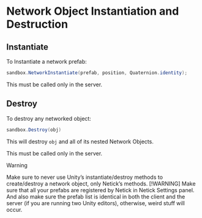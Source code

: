 # Network Object Instantiation and Destruction

## Instantiate

To Instantiate a network prefab:

```csharp
sandbox.NetworkInstantiate(prefab, position, Quaternion.identity);
```

This must be called only in the server.

<!-- Normally, it’s only possible to instantiate network prefabs on the server. However, it’s possible to spawn-predict them on the client, check out the next section for that. -->

## Destroy

To destroy any networked object:

```csharp
sandbox.Destroy(obj)
```
This will destroy `obj` and all of its nested Network Objects. 

This must be called only in the server.

<!-- This will destroy `obj` and all of its nested Network Objects. Should be called only from the server/owner, although it can also be used to destroy spawn-predicted objects on the client with invalid Ids. -->

> [!WARNING]
> Make sure to never use Unity’s instantiate/destroy methods to create/destroy a network object, only Netick’s methods.
> [!WARNING]
> Make sure that all your prefabs are registered by Netick in Netick Settings panel. And also make sure the prefab list is identical in both the client and the server (if you are running two Unity editors), otherwise, weird stuff will occur.

<!-- ## Spawn-Prediction
> [!CAUTION]
> Spawn-Prediction is WIP in Netick 2. It's non-functional at the moment.

Spawn-Prediction allows you to instantiate/spawn network objects on the client, without having to wait for the server to spawn them. The client would create a local copy of the object, and when the server actually creates the object and the confirmation arrives on the client, the client version of that object would then obtain a valid network Id – meaning it now exists on the network and has been successfully spawn-predicted.

### Usage

To use Spawn-Prediction, you must pass a key `SpawnPredictionKey` to the `NetworkInstantiate` method.

Notes on the key:

- The key must be unique between calls, and usually also between different clients.
- The key must be the same key when the NetworkInstantiate method is called on both the client and the server, for the object to correctly be spawned and confirmed on the network.

When the client locally instantiates the object, and before the confirmation arrives from the server, the object would have an Id of -1 (invalid id). That means it has yet to be confirmed to have been spawned on the server. Using this knowledge, you can know whether or not the object has been successfully spawn-predicted at this point in time. If after a relatively long period the server has yet to create, and therefore confirm, the object, you can choose to destory it on the client.

But It’s important to know that you mustn’t destroy objects, successfully spawn-predicted or not, on the client. Only objects, prefab instances precisely, which have -1 Id are allowed to be destroyed on the client. In the case where you destroy a pending spawn-predicted object which happen to be spawned on the server later on, that object would be re-created on the client.

Notes:

- Netick does not destroy spawn-predicted objects on the client which weren’t spawned on the server. You must destroy them yourself.
- Netick would only call `NetworkStart` once for the spawn-predicted object on the client, and it’s when the client spawns it. It won’t be called when the object has been confirmed. Instead, you can override `OnSpawnPredictionSucceeded` for that.
- Netick automatically destroys all pending spawn-predicted (yet to be confirmed) network objects when input loss occurs on the client.

Check out the Bomberman sample to see the usage of Spawn-Prediction on the Bomb prefab.\

### Spawn-Prediction Example

```csharp
public override void NetworkFixedUpdate()
        {
            if (FetchInput(out BombermanInput input))
            {
                if (!IsResimulating && input.PlantBomb)
                {
                    var spawnKey = new SpawnPredictionKey((byte)Sandbox.Tick.TickValue, (byte)InputSource.PlayerId);
                    Sandbox.NetworkInstantiate(_bombPrefab, Round(transform.position), Quaternion.identity, spawnPredictionKey: spawnKey);
                }
            }
        }
``` -->
